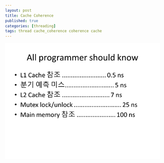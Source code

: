 ```yaml
---
layout: post
title: Cache Coherence
published: true
categories: [threading]
tags: thread cache_coherence coherence cache
---
```

  
![](/images/cache_coherence01.PNG)  
  
